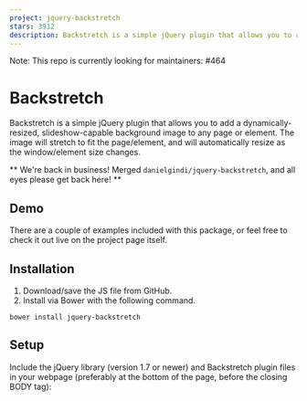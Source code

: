```yaml
---
project: jquery-backstretch
stars: 3912
description: Backstretch is a simple jQuery plugin that allows you to add a dynamically-resized, slideshow-capable background image to any page or element. The image will stretch to fit the page/element, and will automatically resize as the window/element size changes.
---
```


Note: This repo is currently looking for maintainers: #464

Backstretch
===========

Backstretch is a simple jQuery plugin that allows you to add a dynamically-resized, slideshow-capable background image to any page or element. The image will stretch to fit the page/element, and will automatically resize as the window/element size changes.

\*\* We're back in business! Merged `danielgindi/jquery-backstretch`, and all eyes please get back here! \*\*

Demo
----

There are a couple of examples included with this package, or feel free to check it out live on the project page itself.

Installation
------------

1.  Download/save the JS file from GitHub.
2.  Install via Bower with the following command.

```
bower install jquery-backstretch
```

Setup
-----

Include the jQuery library (version 1.7 or newer) and Backstretch plugin files in your webpage (preferably at the bottom of the page, before the closing BODY tag):

<script src\="//ajax.googleapis.com/ajax/libs/jquery/1.8.3/jquery.min.js"\></script\>
<script src\="jquery.backstretch.min.js"\></script\>
<script\>
  // To attach Backstrech as the body's background
  $.backstretch("path/to/image.jpg");

  // You may also attach Backstretch to a block-level element
  $(".foo").backstretch("path/to/image.jpg");

  // If your element defines a background image with CSS, you can omit the argement altogether
  $(".foo").backstretch();

  // Or, to start a slideshow, just pass in an array of images
  $(".foo").backstretch(\[
    "path/to/image.jpg",
    "path/to/image2.jpg",
    "path/to/image3.jpg"    
  \], {duration: 4000});

  // Or, to load from a url that can accept a resolution and provide the best image for that resolution
  $(".foo").backstretch(\[
    "path/to/image.jpg?width={width}&height={height}"
  \]);

  // Or, to automatically choose from a set of resolutions.
  // The width is the width of the image, and the algorithm chooses the best fit.
  $(".foo").backstretch(\[
    \[
      { width: 1080, url: "path/to/image1\_1080.jpg" },
      { width: 720, url: "path/to/image1\_720.jpg" },
      { width: 320, url: "path/to/image1\_320.jpg" }
    \],
    \[
      { width: 1080, url: "path/to/image2\_1080.jpg" },
      { width: 720, url: "path/to/image2\_720.jpg" },
      { width: 320, url: "path/to/image2\_320.jpg" }
    \]
  \]);

  // If we wanted to specify different images for different pixel-ratios:
  $(".foo").backstretch(\[
    \[
      // Will only be chosed for a @2x device
      { width: 1080, url: "path/to/image1\_1080@2x.jpg", pixelRatio: 2 },
      
      // Will only be chosed for a @1x device
      { width: 1080, url: "path/to/image1\_1080.jpg", pixelRatio: 1 },
      
      { width: 720, url: "path/to/image1\_720@2x.jpg", pixelRatio: 2 },
      { width: 720, url: "path/to/image1\_720.jpg", pixelRatio: 1 },
      { width: 320, url: "path/to/image1\_320@2x.jpg",  pixelRatio: 2 },
      { width: 320, url: "path/to/image1\_320.jpg", pixelRatio: 1 }
    \]
  \]);

  // If we wanted the browser to automatically choose from a set of resolutions,
  // While considering the pixel-ratio of the device
  $(".foo").backstretch(\[
    \[
      // Will be chosen for a 2160 device or a 1080\*2 device
      { width: 2160, url: "path/to/image1\_2160.jpg", pixelRatio: "auto" }, 
      
      // Will be chosen for a 1080 device or a 540\*2 device
      { width: 1080, url: "path/to/image1\_1080.jpg", pixelRatio: "auto" },
      
      // Will be chosen for a 1440 device or a 720\*2 device
      { width: 1440, url: "path/to/image1\_1440.jpg", pixelRatio: "auto" },
      { width: 720, url: "path/to/image1\_720.jpg", pixelRatio: "auto" },
      { width: 640, url: "path/to/image1\_640.jpg", pixelRatio: "auto" },
      { width: 320, url: "path/to/image1\_320.jpg", pixelRatio: "auto" }
    \]
  \]);
</script\>

Automatic resolution selection
------------------------------

The automatic resolution selection algorithm has multiple options to choose from.  
The default behaviour is that it matches the logical width of the element against the specified image sizes. Which means that an element with a 320px width on a @2x device is still considered as 320px.  
If you want 320px on a @2x device to be considered as 640px, then you can specify `pixelRatio: "auto"` on the specific image resolution.  
However if you want to limit specific images to only be chosen if the device has a certain pixel ratio - you can specify that pixel ratio i.e `pixelRatio: 2.5`.

Options
-------

Name

Description

Type

Default

`alignX` \*

This parameter controls the horizontal alignment of the image. Can be 'center'/'left'/'right' or any number between 0.0 and 1.0.

Integer or String

0.5

`alignY` \*

This parameter controls the vertical alignment of the image. Can be 'center'/'top'/'bottom' or any number between 0.0 and 1.0.

Integer or String

0.5

`scale` \*

Controls the scaling mode. Can be 'cover'/'fit'/'fit-smaller'/'fill'

String

'cover'

`transition` \*

Type of transition to use. If multiple are specified, then it will be chosed randomly

String or Array

'fade'

`transitionDuration` \*

This is the duration at which the image will transition in. Integers in milliseconds are accepted, as well as standard jQuery speed strings (slow, normal, fast).

Integer or String

0

`transitionEasing` \*

The easing function that will be used for animations.

Any supported jQuery easing value

_jQuery default_

`animateFirst`

If `true`, the first image will transition in like all the others.

Boolean

true

`fade` \*

Sets `transition` to `'fade'` and `transitionDuration` to whatever value was specified.

Integer or String

`fadeFirst`

Synonym for `animateFirst`

Boolean

true

`duration` \*

The amount of time in between slides, when using Backstretch as a slideshow, expressed as the number of milliseconds.

Integer

5000

`paused`

For slideshows: Disables the change between slides

Boolean

false

`start`

The index of the image in the array you want to start your slideshow with.

Integer

0

`preload`

How many images to preload at once? I.e. Lazy-loading can be enabled by specifying 0.

Integer

2

`preloadSize`

How many images to preload in parallel? If we are preloading 5 images for the next slides, we might want to still limit it to only preload 2 or 3 at once, according to the expected available bandwidth.

Integer

1

`bypassCss`

Avoid adding any CSS to the IMG element. I.e if you want a dynamic IMG tag that is laid out with the content.

Boolean

false

`alwaysTestWindowResolution`

Always test against window's width instead of the element's width.

Boolean

false

`resolutionRefreshRate`

Threshold for how long to wait before the image resolution will be switched?

Integer

2500

`resolutionChangeRatioThreshold`

Threshold for how much should the different in the resolution be before switch image

Number

0.1 (10%)

`centeredX`

Deprecated. Still works but please do not use it.

Boolean

true

`centeredY`

Deprecated. Still works but please do not use it.

Boolean

true

-   Options marked with an `*` can be specified for individual images

Image definition
----------------

Each image in the set can be a String specifying the URL for the image, _or_ an object with the following options, _or_ an array of images for different resolutions to choose between. A url can be a url to a video also. Currently the plugin will automatically recognize a _youtube_ url. If you pass urls to raw videos, you have to specify `isVideo: true`.

Name

Description

Type

Default

`url`

The url of the image or video

String

`alt`

The alternative text for this image (If you want to play along with screen readers)

String

''

`alignX`

This parameter controls the horizontal alignment of the image. Can be 'center'/'left'/'right' or any number between 0.0 and 1.0.

Integer or String

0.5

`alignY`

This parameter controls the vertical alignment of the image. Can be 'center'/'top'/'bottom' or any number between 0.0 and 1.0.

Integer or String

0.5

`scale`

Controls the scaling mode. Can be 'cover'/'fit'/'fit-smaller'/'fill'

String

'cover'

`transition`

Type of transition to use. If multiple are specified, then it will be chosed randomly

String or Array

'fade'

`transitionDuration`

This is the duration at which the image will transition in. Integers in milliseconds are accepted, as well as standard jQuery speed strings (slow, normal, fast).

Integer or String

0

`transitionEasing`

The easing function that will be used for animations.

Any supported jQuery easing value

_jQuery default_

`fade`

Sets `transition` to `'fade'` and `transitionDuration` to whatever value was specified.

Integer or String

`duration`

The amount of time in between slides, when using Backstretch as a slideshow, expressed as the number of milliseconds.

Integer

5000

`isVideo`

Tell the plugin the this is a video (if cannot be recognized automatically)

Boolean

false

`loop`

Should the video be looped? If yes, then the duration will be used to determine when to stop.

Boolean

false

`mute`

Should the video be muted?

Boolean

true

`poster`

This is for specifying the `poster` attribute in standard

String

Per-resolution-image definition
-------------------------------

If you have specified an array of resolutions for a single image, then these are the available options:

Name

Description

Type

Default

`url`

The url of the image

String

`url` for `<video>`

Instead of a single `url`, an array of sources can be specified. Each source has a `src` and `type` attributes.

Array of `{ src, type }`

`alt`

The alternative text for this image (If you want to play along with screen readers)

String

''

`width`

The width of the image

Integer

`pixelRatio`

A strict rule to only choose for the specified device pixel ratio. If set to 'auto', then the element's width will first be multiplied by the device's pixel ratio before evaluating.

Number or "auto"

undefined

`deviceOrientation`

Restrict image selection to specific device orientation

`'landscape'` or `'portrait'`

undefined

`windowOrientation`

Restrict image selection to specific window orientation (based on current window's inner width/height)

`'landscape'` / `'portrait'` / `'square'`

undefined

`orientation`

Restrict image selection to the element's orientation based on the element's current inner width/height)

`'landscape'` / `'portrait'` / `'square'`

undefined

`alignX`

This parameter controls the horizontal alignment of the image. Can be 'center'/'left'/'right' or any number between 0.0 and 1.0.

Integer or String

0.5

`alignY`

This parameter controls the vertical alignment of the image. Can be 'center'/'top'/'bottom' or any number between 0.0 and 1.0.

Integer or String

0.5

`scale`

Controls the scaling mode. Can be 'cover'/'fit'/'fit-smaller'/'fill'

String

'cover'

`fade`

This is the speed at which the image will fade in. Integers in milliseconds are accepted, as well as standard jQuery speed strings (slow, normal, fast).

Integer or String

0

`duration`

The amount of time in between slides, when using Backstretch as a slideshow, expressed as the number of milliseconds.

Integer

5000

Transitions
-----------

-   `'fade'`
-   `'fade_in_out'` / `'fadeInOut'`
-   `'push_left'` / `'pushLeft'`
-   `'push_right'` / `'pushRight'`
-   `'push_up'` / `'pushUp'`
-   `'push_down'` / `'pushDown'`
-   `'cover_left'` / `'coverLeft'`
-   `'cover_right'` / `'coverRight'`
-   `'cover_up'` / `'coverUp'`
-   `'cover_down'` / `'coverDown'`

Notes about video support:
--------------------------

-   If the video is not in `loop` mode, then it will play until the end. You have to specify a duration for the specific video in order to limit its playing duration.
-   Mobile browsers do not allow playback of videos without the users tapping a play button... So you may want to detect those and supply different media arrays for those browsers.

Slideshow API
-------------

Once you've instantiated a Backstretch slideshow, there are many actions that you can perform it:

// Start a slideshow
$('.foo').backstretch(\[
  'path/to/image.jpg',
  'path/to/image2.jpg',
  'path/to/image3.jpg'
\]);

// Slideshow with granular control
$('.foo').backstretch(\[
  { url: 'path/to/image.jpg', duration: 3000 }
  { url: 'path/to/image2.jpg', fade: 250 },
  { url: 'path/to/image3.jpg', alignY: 0.2 }
\]);

// Pause the slideshow
$('.foo').backstretch("pause");

// Advance to the next slide
$('.foo').backstretch("next");

Method

Description

`.backstretch("show", n)`

Jump to the slide at a given index, where n is the number of the image that you'd like to display. Slide number starts at 0.

`.backstretch("prev")`

Display the previous image in a slideshow.

`.backstretch("next")`

Advance to the next image in a slideshow.

`.backstretch("pause")`

Pause the slideshow.

`.backstretch("resume")`

Resume a paused slideshow.

`.backstretch("destroy", preserveBackground)`

Destroy the Backstretch instance. Optionally, you can pass in a Boolean parameter, preserveBackground, to determine whether or not you'd like to keep the current image stretched as the background image.

`.backstretch("resize")`

This method is called automatically when the container (window or block-level element) is resized, however you can always call this manually if needed.

`.backstretch("current")`

This function returns the index of the current slide

Public Variables
----------------

Sometimes, you'll want to access Backstretch's images after you've instantiated the plugin. For example, perhaps you'd like to be able add more images to a slideshow. Doing so is easy. You can access the images array as follows:

$('.foo').backstretch(\[
  'path/to/image.jpg',
  'path/to/image2.jpg',
  'path/to/image3.jpg'
\]);

// Access the instance
var instance \= $('.foo').data('backstretch');

// Then, you can manipulate the images array directly
instance.images.push('path/to/image4.jpg')

Additionally, the current index of a slideshow is available through the instance as well:

$("body").data("backstretch").index;

Events
------

### backstretch.before

Backstretch will fire a "backstretch.before" event before a new image loads, triggering a function that is passed the event, Backstretch instance, and index of the image that will be displayed. If you listen for that event, you can, for example, coordinate other changes to coincide with your slideshow.

$(window).on("backstretch.before", function (e, instance, index) {
  // If we wanted to stop the slideshow after it reached the end
  if (index \=== instance.images.length \- 1) {
    instance.pause();
  };
});

### backstretch.after

Backstretch will also fire a "backstretch.after" event after the new images has completed loading.

$(window).on("backstretch.after", function (e, instance, index) {
  // Do something
});

Changelog
---------

### Version 2.1.18

-   Bugfix: When another library imports youtube api first, YT detection misbehaves in backstretch.

### Version 2.1.17

-   Bugfix: Calling `.backstretch(...)` on an already backstretched element did not properly destroy the older backstretch instance. Resulted in ghost backstretches...

### Version 2.1.16

-   New: Added `scale` feature.

### Version 2.1.15

-   Improvement: Not modifying `background` property, but `background-image`, to allow CSS to play with colors. (@philsbury)

### Version 2.1.14

-   New: Added `'deviceOrientation'`, `'windowOrientation'` and `'orientation'` options

### Version 2.1.13

-   Bugfix: Native video source tags were misspelled
-   Bugfix: Youtube matching regex was not constrained to `youtube.com`/`youtu.be` domain

### Version 2.1.12

-   New: Added `'fade_in_out'` transition

### Version 2.1.11

-   Bugfix: Resolution detection routine failed to properly match current url - and cause an additional replace of the image. This affected video urls in a way that caused them to being played from the start.

### Version 2.1.10

-   Bugfix: `pixelRatio == 'auto'` was ignored due to a missing rule.

### Version 2.1.9

-   Allow overriding transition options for a single `show(...)` call
-   Bugfix: Next transition can go wrong because of css leftover of previous transition

### Version 2.1.8

-   Improved method calling through `.backstretch('method', ...)` to pass all arguments, and return value.
-   Added `current()` function to return current slide index.

### Version 2.1.7

-   Minor documentation improvements. Version release for updated docs in NPM etc.

### Version 2.1.6

-   Minor fix: `background` css on the target element was sometimes cleared prematurely. (Issue #18)

### Version 2.1.5

-   Minor fix: `resolutionChangeRatioTreshold` was a typo. Changed to `resolutionChangeRatioThreshold`, but keeping backwards compatibility.

### Version 2.1.4

-   New: Added more transitions beside fade
-   Bugfix: Youtube Iframe API's `destroy` was not being called
-   Minor documentation updates

### Version 2.1.3

-   New: Youtube and `<video>` support!

### Version 2.1.2

-   Bugfix: Executing backstretch methods on already backstretched elements failed

### Version 2.1.1

-   Published to bower under "jquery-backstretch-2"

### Version 2.1.0

-   New `alwaysTestWindowResolution` option
-   New `resolutionRefreshRate` option
-   New `resolutionChangeRatioTreshold` option
-   Minor bugfix: If there was no `fade` duration, the new image was still being removed asynchronously. Possibly causing a glitch if custom CSS is used.

### Version 2.0.9

-   New `alt` image property
-   New `bypassCss` option

### Version 2.0.8

-   Changed multi-res feature `width`'s meaning. `width` now means the actual width of the image to match against.
-   Added `pixelRatio` option for multires.

### Version 2.0.7

-   More granular control over options
-   1.  Now you can specify `alignX`/`alignY`/`duration`/`fade` on an image basis
-   1.  Minor bugfixes
-   1.  Deprecated `centeredX`/`centeredY`

### Version 2.0.6

-   Minor bug fixes due to latest PRs

### Version 2.0.5

-   New `fadeFirst` feature
-   New `alignX` feature
-   New `alignY` feature
-   New `paused` feature
-   New `start` feature
-   New `preload` feature
-   New `preloadSize` feature
-   New feature: url templates
-   New feature: automatic resolution selection
-   Minor bug fixes

### Version 2.0

-   Now accepts an array of images to create a slideshow
-   Can attach Backstretch to any block-level element, not just the body
-   Deprecated "speed" option in favor of "fade" for fadeIn timing
-   Added "duration" option, and Slideshow API

### Version 1.2

-   You can now called backstretch twice, and it will replace the existing image.

### Version 1.1

-   Added 'centeredX' and 'centeredY' options.
-   Removed 'hideUntilReady' option. It looks pretty bad if you don't hide the image until it's fully loaded.
-   Fixed IE img onload bug.
-   Now supports iPhone/iPad orientation changes.

